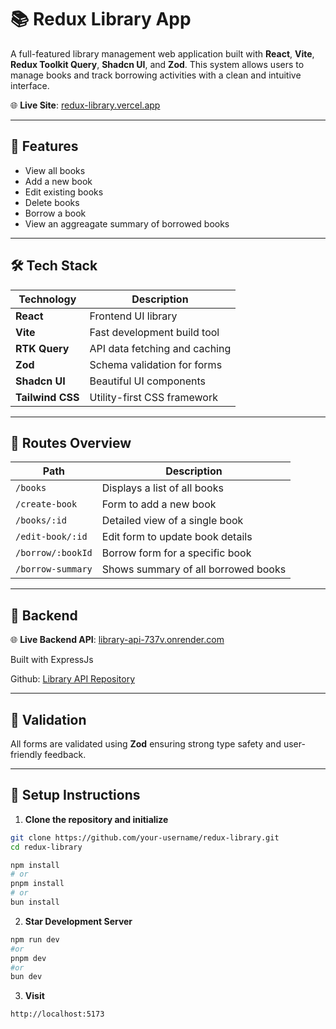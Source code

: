 # 📚 Redux Library App

A full-featured library management web application built with **React**, **Vite**, **Redux Toolkit Query**, **Shadcn UI**, and **Zod**. This system allows users to manage books and track borrowing activities with a clean and intuitive interface.

🌐 **Live Site**: [redux-library.vercel.app](https://redux-library.vercel.app/)

---

## 🚀 Features

- View all books
- Add a new book
- Edit existing books
- Delete books
- Borrow a book
- View an aggreagate summary of borrowed books

---

## 🛠️ Tech Stack

| Technology       | Description                   |
| ---------------- | ----------------------------- |
| **React**        | Frontend UI library           |
| **Vite**         | Fast development build tool   |
| **RTK Query**    | API data fetching and caching |
| **Zod**          | Schema validation for forms   |
| **Shadcn UI**    | Beautiful UI components       |
| **Tailwind CSS** | Utility-first CSS framework   |

---

## 🔗 Routes Overview

| Path              | Description                         |
| ----------------- | ----------------------------------- |
| `/books`          | Displays a list of all books        |
| `/create-book`    | Form to add a new book              |
| `/books/:id`      | Detailed view of a single book      |
| `/edit-book/:id`  | Edit form to update book details    |
| `/borrow/:bookId` | Borrow form for a specific book     |
| `/borrow-summary` | Shows summary of all borrowed books |

---

## 🔗 Backend

🌐 **Live Backend API**: [library-api-737v.onrender.com](https://library-api-737v.onrender.com/)

Built with ExpressJs

Github: [Library API Repository](https://github.com/Towhidkarim/library-api)

---

## 🧪 Validation

All forms are validated using **Zod** ensuring strong type safety and user-friendly feedback.

---

## 🧰 Setup Instructions

1. **Clone the repository and initialize**

```bash
git clone https://github.com/your-username/redux-library.git
cd redux-library
```

```bash
npm install
# or
pnpm install
# or
bun install
```

2. **Star Development Server**

```bash
npm run dev
#or
pnpm dev
#or
bun dev
```

3. **Visit**

```bash
http://localhost:5173
```
